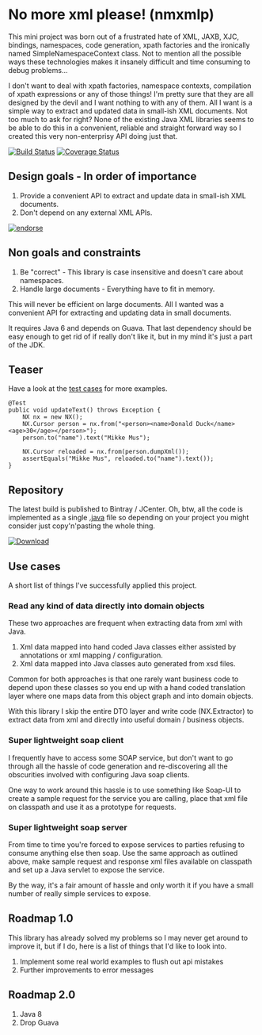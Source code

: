 No more xml please! (nmxmlp)
============================

This mini project was born out of a frustrated hate of XML, JAXB, XJC, bindings, namespaces, code generation, xpath factories
and the ironically named SimpleNamespaceContext class. Not to mention all the possible ways these technologies makes it 
insanely difficult and time consuming to debug problems... 

I don't want to deal with xpath factories, namespace contexts, compilation of xpath expressions or any of those things!
I'm pretty sure that they are all designed by the devil and I want nothing to with any of them.  All I want is a simple
way to extract and updated data in small-ish XML documents. Not too much to ask for right? None of the existing Java XML
libraries seems to be able to do this in a convenient, reliable and straight forward way so I created this very non-enterprisy
API doing just that.

[![Build Status](https://travis-ci.org/kimble/nmxmlp.svg?branch=master)](https://travis-ci.org/kimble/nmxmlp)
[![Coverage Status](https://coveralls.io/repos/kimble/nmxmlp/badge.svg?branch=master)](https://coveralls.io/r/kimble/nmxmlp?branch=master)


Design goals - In order of importance
-------------------------------------
1. Provide a convenient API to extract and update data in small-ish XML documents.
2. Don't depend on any external XML APIs.

[![endorse](https://api.coderwall.com/kimble/endorsecount.png)](https://coderwall.com/kimble)

Non goals and constraints
-------------------------
1. Be "correct" - This library is case insensitive and doesn't care about namespaces.
2. Handle large documents - Everything have to fit in memory.

This will never be efficient on large documents.
All I wanted was a convenient API for extracting and updating data in small documents.

It requires Java 6 and depends on Guava. That last dependency should be easy enough to get rid of if really don't
like it, but in my mind it's just a part of the JDK.

Teaser
------
Have a look at the [test cases](https://github.com/kimble/nmxmlp/tree/master/src/test/java) for more examples.

    @Test
    public void updateText() throws Exception {
        NX nx = new NX();
        NX.Cursor person = nx.from("<person><name>Donald Duck</name><age>30</age></person>");
        person.to("name").text("Mikke Mus");

        NX.Cursor reloaded = nx.from(person.dumpXml());
        assertEquals("Mikke Mus", reloaded.to("name").text());
    }

Repository
----------
The latest build is published to Bintray / JCenter. Oh, btw, all the code is implemented as a
single [.java](https://github.com/kimble/nmxmlp/blob/master/src/main/java/com/developerb/nmxmlp/NX.java)
file so depending on your project you might consider just copy'n'pasting the whole thing.

[![Download](https://api.bintray.com/packages/kim-betti/maven/nmxmlp/images/download.png) ](https://bintray.com/kim-betti/maven/nmxmlp/_latestVersion)


Use cases
---------
A short list of things I've successfully applied this project.

### Read any kind of data directly into domain objects

These two approaches are frequent when extracting data from xml with Java.

1. Xml data mapped into hand coded Java classes either assisted by annotations or xml mapping / configuration.
2. Xml data mapped into Java classes auto generated from xsd files.

Common for both approaches is that one rarely want business code to depend upon these classes so you end
up with a hand coded translation layer where one maps data from this object graph and into domain objects.

With this library I skip the entire DTO layer and write code (NX.Extractor) to extract data from xml and
directly into useful domain / business objects.


### Super lightweight soap client

I frequently have to access some SOAP service, but don't want to go through all the hassle of
code generation and re-discovering all the obscurities involved with configuring Java soap clients.

One way to work around this hassle is to use something like Soap-UI to create a sample request for the
service you are calling, place that xml file on classpath and use it as a prototype for requests.


### Super lightweight soap server

From time to time you're forced to expose services to parties refusing to consume anything else
then soap. Use the same approach as outlined above, make sample request and response xml files
available on classpath and set up a Java servlet to expose the service.

By the way, it's a fair amount of hassle and only worth it if you have a small number of really
simple services to expose.



Roadmap 1.0
-----------
This library has already solved my problems so I may never get around to improve it, but if I do,
here is a list of things that I'd like to look into.

1. Implement some real world examples to flush out api mistakes
2. Further improvements to error messages


Roadmap 2.0
-----------
1. Java 8
2. Drop Guava